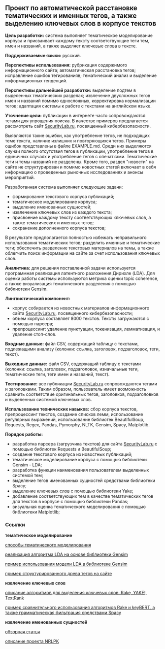## Проект по автоматической расстановке тематических и именных тегов, а также выделению ключевых слов в корпусе текстов

**Цель разработки:** система выполняет тематическое моделирование корпуса и присваивает каждому тексту соответствующие теги тем, имен и названий, а также выделяет ключевые слова в тексте.

**Поддерживаемые языки:** русский.

**Перспективы использования:** рубрикация содержимого информационного сайта; автоматическая расстановка тегов; исправление ошибок тегированияв; тематический анализ и выделение информационных тенденций. 

**Перспективы дальнейшей разработки:** выделение подтем в выделенных тематических разделах; извлечение двусложных тегов имен и названий помимо односложных, корректировка нормализации тегов; адаптация системы к работе с текстами на английском языке.

**Уточнение цели:** публикации в интернете часто сопровождаются тегами для упрощения поиска. В качестве примеров предлагается рассмотреть сайт [SecurityLab.ru](https://www.securitylab.ru/), посвященный кибербезопасности.

Выявляются такие ошибки, как употребление тегов, не подходящих теме текста, наличие излишних и повторяющихся тегов. Примеры ошибок представлены в файле EXAMPLE.md. Среди них выделяются случаи полного отсутствия тегов в публикации, употребление тегов в единичных случаях и употребление тегов с опечатками. Тематические теги и темы названий не разделены. Кроме того, раздел "новости" на сайте не структурирован и помимо новостных статей включает в себя информацию о проведенных рыночных исследованиях и анонсы мероприятий.

Разработанная система выполняет следующие задачи:
- формирование текстового корпуса публикаций;
- тематическое моделирование корпуса;
- выделение именованных сущностей;
- извлечение ключевых слов из каждого текста;
- присвоение каждому тексту соответствующих ключевых слов, а также тематических и именных тегов;
- сохранение дополненного корпуса текстов;

В результате предполагается полностью избежать неправильного использования тематических тегов; разделить именные и тематические теги; обеспечить разделение текстовых материалов на темы, а также облегчить поиск информации на сайте за счет использования ключевых слов.

**Аналитика:** для решения поставленной задачи используется программная реализация латентного разложения Дирихле (LDA). Для оценки работы системы используются метрика оценки topic coherence, а также визуализация тематического разделения с помощью библиотеки Gensim.

**Лингвистический компонент:**
- корпус собирается из новостных материалов информационного сайта [SecurityLab.ru](https://www.securitylab.ru/), посвященного кибербезопасности;
- объем корпуса составляет 8000 текстов. Тексты загружаются с помощью парсера;
- препроцессинг: удаление пунктуации, токенизация, лемматизация, и удаление стоп-слов.

**Входные данные:** файл CSV, содержащий таблицу с текстами, подлежащими анализу (колонки: ссылка, заголовок, подзаголовок, теги, текст).

**Выходные данные:** файл CSV, содержащий таблицу с текстами (колонки: ссылка, заголовок, подзаголовок, изначальные теги, тематические теги, теги имен и названий, текст).

**Тестирование:** все публикации [SecurityLab.ru](https://www.securitylab.ru/) сопровождаются тегами и заголовками. Таким образом, пользователь имеет возможность сравнить соответствие оригинальных тегов, заголовков, подзаголовков и выделенных системой ключевых слов.

**Использование технических навыков:** сбор корпуса текстов, препроцессинг текстов, создание списков лемм, использование регулярных выражений, использование библиотек BeautifulSoup, Requests, Regex, Pandas, Pymorphy, NLTK, Gensim, Spacy, Matplotlib.

**Порядок работы:**
- разработка парсера (загрузчика текстов) для сайта [SecurityLab.ru](https://www.securitylab.ru/) с помощью библиотек Requests и BeautifulSoup;
- создание текстового корпуса из новостных публикаций;
- тематическое моделирование корпуса с помощью библиотеки Gensim - LDA;
- разработка функции наименования пользователем выделенных системой тем;
- выделение тегов именованных сущностей средствами библиотеки Spacy;
- выделение ключевых слов с помощью библиотеки Yake;
- добавление соответствующих тем в качестве тематических тегов для текстов в корпусе с помощью библиотеки Pandas;
- визуальная оценка тематического моделирования с помощью библиотеки Matplotlib;
 
### Ссылки

**тематическое моделирование**

[cпособы тематического моделирования](https://sysblok.ru/knowhow/kak-ponjat-o-chem-tekst-ne-chitaja-ego/)

[реализация алгоритма LDA на основе библиотеки Gensim](https://sysblok.ru/nlp/kak-sdelat-tematicheskoe-modelirovanie/)

[пример использования модели LDA в библиотеке Gensim](https://radimrehurek.com/gensim/models/ldamodel.html)

[пример структурированного древа тегов на сайте](https://eda.ru/)

**извлечение ключевых слов**

[описание алгоритмов для выделения ключевых слов: Rake, YAKE!, TextRank](https://vc.ru/newtechaudit/449493-algoritmy-dlya-vydeleniya-klyuchevyh-slov-rake-yake-textrank)

[пример сравнительного использования алгоритмов Rake и keyBERT, а также грамматическая фильтрация средствами Spacy](https://towardsdatascience.com/keyword-extraction-a-benchmark-of-7-algorithms-in-python-8a905326d93f)

**извлечение именованных сущностей**

[обзорная статья](https://sysblok.ru/glossary/named-entity-recognition-ner/)

[описание проекта NRLPK](https://habr.com/ru/post/468141/)
